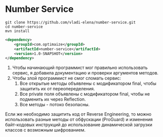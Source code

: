 # Number Service

```
git clone https://github.com/vladi-elena/number-service.git
cd number-service
mvn install 
```

```xml
<dependency>
    <groupId>com.optimaize</groupId>
    <artifactId>number-service</artifactId>
    <version>1.0-SNAPSHOT</version>
</dependency>
```

1. Чтобы начинающий программист мог правильно использовать сервис, я добавила документацию и проверки аргументов методов.
2. Чтобы злой программист не смог сломать сервис:
   1. Все открытые методы объявлены с модификатором final, чтобы защитить их от переопеределения.
   2. Все private поля объявлены с модификатором final, чтобы не подменить их через Reflection.
   3. Все методы - потоко безопасны.

Если же необходимо защитить код от Reverse Engineering, то можно использовать разные методы от обфускации (ProGuard) и изменения байт-кодовых инструкций до использование динамической загрузки классов с возможным шифрованием.
